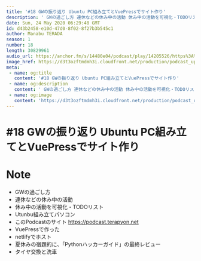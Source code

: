 ```yaml
---
title: '#18 GWの振り返り Ubuntu PC組み立てとVuePressでサイト作り'
description: ' GWの過ごし方 連休などの休み中の活動 休み中の活動を可視化・TODOリスト Utunbu組み立てパソコン このPodcastのサイト https://podcast.terapyon.net Vu'
date: Sun, 24 May 2020 06:29:48 GMT
id: d43b2458-e10d-47d0-8f02-8f27b3b545c1
author: Manabu TERADA
season: 1
number: 18
length: 30829961
audio_url: https://anchor.fm/s/14480e04/podcast/play/14205526/https%3A%2F%2Fd3ctxlq1ktw2nl.cloudfront.net%2Fproduction%2F2020-4-24%2F76132246-48000-1-9e235ec4f785a.mp3
image_href: https://d3t3ozftmdmh3i.cloudfront.net/production/podcast_uploaded/3302665/3302665-1582446732992-f3e5401da36c1.jpg
meta:
 - name: og:title
   content: '#18 GWの振り返り Ubuntu PC組み立てとVuePressでサイト作り'
 - name: og:description
   content: ' GWの過ごし方 連休などの休み中の活動 休み中の活動を可視化・TODOリスト Utunbu組み立てパソコン このPodcastのサイト https://podcast.terapyon.net Vu'
 - name: og:image
   content: 'https://d3t3ozftmdmh3i.cloudfront.net/production/podcast_uploaded/3302665/3302665-1582446732992-f3e5401da36c1.jpg'
---
```

# #18 GWの振り返り Ubuntu PC組み立てとVuePressでサイト作り

<DisplayDate :dateStr="'Sun, 24 May 2020 06:29:48 GMT'" />
<DisplaySeason :season="1" :topic="18" />


# Note

<ul>
 <li>GWの過ごし方</li>
 <li>連休などの休み中の活動</li>
  <li>休み中の活動を可視化・TODOリスト</li>
  <li>Utunbu組み立てパソコン</li>
  <li>このPodcastのサイト <a href="https://podcast.terapyon.net/" rel="noreferrer nofollow noopener" target="_blank">https://podcast.terapyon.net</a></li>
  <li>VuePressで作った</li>
  <li>netlifyでホスト</li>
  <li>夏休みの宿題的に、「Pythonハッカーガイド」の最終レビュー</li>
  <li>タイヤ交換と洗車</li>
</ul>



<Player title="#18 GWの振り返り Ubuntu PC組み立てとVuePressでサイト作り" 
  audio_url="https://anchor.fm/s/14480e04/podcast/play/14205526/https%3A%2F%2Fd3ctxlq1ktw2nl.cloudfront.net%2Fproduction%2F2020-4-24%2F76132246-48000-1-9e235ec4f785a.mp3" 
  image_href="https://d3t3ozftmdmh3i.cloudfront.net/production/podcast_uploaded/3302665/3302665-1582446732992-f3e5401da36c1.jpg" 
/>


